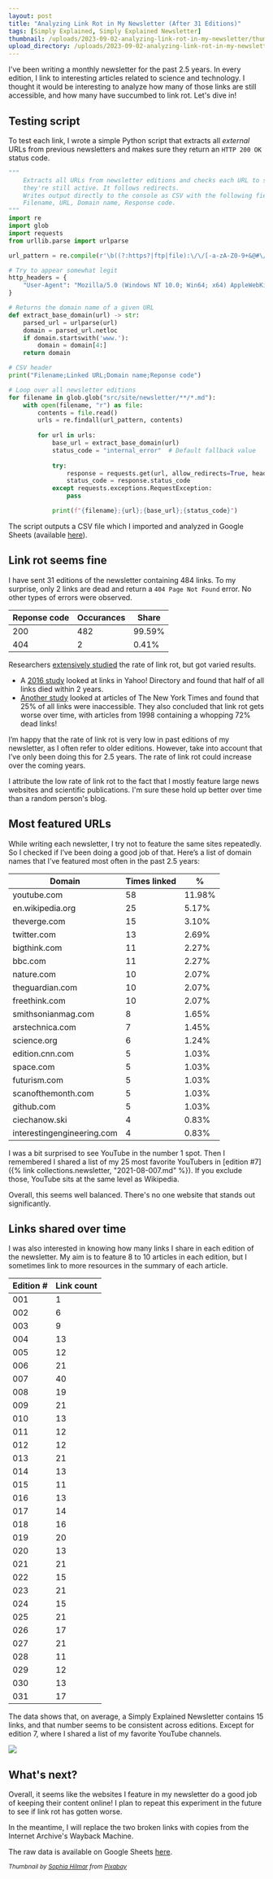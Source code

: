 ```yaml
---
layout: post
title: "Analyzing Link Rot in My Newsletter (After 31 Editions)"
tags: [Simply Explained, Simply Explained Newsletter]
thumbnail: /uploads/2023-09-02-analyzing-link-rot-in-my-newsletter/thumb_timeline.jpg
upload_directory: /uploads/2023-09-02-analyzing-link-rot-in-my-newsletter/
---
```

I've been writing a monthly newsletter for the past 2.5 years. In every edition, I link to interesting articles related to science and technology. I thought it would be interesting to analyze how many of those links are still accessible, and how many have succumbed to link rot. Let's dive in!

<!--more-->

## Testing script
To test each link, I wrote a simple Python script that extracts all *external* URLs from previous newsletters and makes sure they return an `HTTP 200 OK`  status code.

```python
"""
    Extracts all URLs from newsletter editions and checks each URL to see if
    they're still active. It follows redirects.
    Writes output directly to the console as CSV with the following fields:
    Filename, URL, Domain name, Response code.
"""
import re
import glob
import requests 
from urllib.parse import urlparse

url_pattern = re.compile(r'\b((?:https?|ftp|file):\/\/[-a-zA-Z0-9+&@#\/%?=~_|!:,.;]*[-a-zA-Z0-9+&@#\/%=~_|])')

# Try to appear somewhat legit
http_headers = {
    "User-Agent": "Mozilla/5.0 (Windows NT 10.0; Win64; x64) AppleWebKit/537.36 (KHTML, like Gecko) Chrome/91.0.4472.124 Safari/537.36"
}

# Returns the domain name of a given URL
def extract_base_domain(url) -> str:
    parsed_url = urlparse(url)
    domain = parsed_url.netloc
    if domain.startswith('www.'):
        domain = domain[4:]
    return domain

# CSV header
print("Filename;Linked URL;Domain name;Reponse code")

# Loop over all newsletter editions
for filename in glob.glob("src/site/newsletter/**/*.md"):    
    with open(filename, "r") as file:
        contents = file.read()
        urls = re.findall(url_pattern, contents)
    
        for url in urls:
            base_url = extract_base_domain(url)
            status_code = "internal_error"  # Default fallback value
            
            try:
                response = requests.get(url, allow_redirects=True, headers=http_headers)
                status_code = response.status_code
            except requests.exceptions.RequestException:
                pass

            print(f"{filename};{url};{base_url};{status_code}")
```

The script outputs a CSV file which I imported and analyzed in Google Sheets (available [here](https://docs.google.com/spreadsheets/d/1FjfrP18U9xtWglRvvVjaCKTFvjFUSEXDx7snBHLK4WI/edit?usp=sharing)).

## Link rot seems fine
I have sent 31 editions of the newsletter containing 484 links. To my surprise, only 2 links are dead and return a `404 Page Not Found` error. No other types of errors were observed.

| Reponse code | Occurances | Share  |
| ------------ | ---------- | ------ |
| 200          | 482        | 99.59% |
| 404          | 2          | 0.41%  |

Researchers [extensively studied](https://en.wikipedia.org/wiki/Link_rot#Prevalence) the rate of link rot, but got varied results.

* A [2016 study](https://blog.zomdir.com/2017/10/the-half-life-of-link-is-two-year.html) looked at links in Yahoo! Directory and found that half of all links died within 2 years. 
* [Another study](https://www.cjr.org/analysis/linkrot-content-drift-new-york-times.php) looked at articles of The New York Times and found that 25% of all links were inaccessible. They also concluded that link rot gets worse over time, with articles from 1998 containing a whopping 72% dead links!

I’m happy that the rate of link rot is very low in past editions of my newsletter, as I often refer to older editions. However, take into account that I’ve only been doing this for 2.5 years. The rate of link rot could increase over the coming years.

I attribute the low rate of link rot to the fact that I mostly feature large news websites and scientific publications. I'm sure these hold up better over time than a random person's blog.

## Most featured URLs
While writing each newsletter, I try not to feature the same sites repeatedly. So I checked if I’ve been doing a good job of that. Here’s a list of domain names that I’ve featured most often in the past 2.5 years:

| Domain                     | Times linked | %      |
| -------------------------- | ------------ | ------ |
| youtube.com                | 58           | 11.98% |
| en.wikipedia.org           | 25           | 5.17%  |
| theverge.com               | 15           | 3.10%  |
| twitter.com                | 13           | 2.69%  |
| bigthink.com               | 11           | 2.27%  |
| bbc.com                    | 11           | 2.27%  |
| nature.com                 | 10           | 2.07%  |
| theguardian.com            | 10           | 2.07%  |
| freethink.com              | 10           | 2.07%  |
| smithsonianmag.com         | 8            | 1.65%  |
| arstechnica.com            | 7            | 1.45%  |
| science.org                | 6            | 1.24%  |
| edition.cnn.com            | 5            | 1.03%  |
| space.com                  | 5            | 1.03%  |
| futurism.com               | 5            | 1.03%  |
| scanofthemonth.com         | 5            | 1.03%  |
| github.com                 | 5            | 1.03%  |
| ciechanow.ski              | 4            | 0.83%  |
| interestingengineering.com | 4            | 0.83%  |

I was a bit surprised to see YouTube in the number 1 spot. Then I remembered I shared a list of my 25 most favorite YouTubers in [edition #7]({% link collections.newsletter, "2021-08-007.md" %}). If you exclude those, YouTube sits at the same level as Wikipedia.

Overall, this seems well balanced. There's no one website that stands out significantly.

## Links shared over time
I was also interested in knowing how many links I share in each edition of the newsletter. My aim is to feature 8 to 10 articles in each edition, but I sometimes link to more resources in the summary of each article.

| Edition # | Link count |
| --------- | ---------- |
| 001       | 1          |
| 002       | 6          |
| 003       | 9          |
| 004       | 13         |
| 005       | 12         |
| 006       | 21         |
| 007       | 40         |
| 008       | 19         |
| 009       | 21         |
| 010       | 13         |
| 011       | 12         |
| 012       | 12         |
| 013       | 21         |
| 014       | 13         |
| 015       | 11         |
| 016       | 13         |
| 017       | 14         |
| 018       | 16         |
| 019       | 20         |
| 020       | 13         |
| 021       | 21         |
| 022       | 15         |
| 023       | 21         |
| 024       | 15         |
| 025       | 21         |
| 026       | 17         |
| 027       | 21         |
| 028       | 11         |
| 029       | 12         |
| 030       | 13         |
| 031       | 17         |

The data shows that, on average, a Simply Explained Newsletter contains 15 links, and that number seems to be consistent across editions. Except for edition 7, where I shared a list of my favorite YouTube channels.

![](/uploads/2023-09-02-analyzing-link-rot-in-my-newsletter/newsletter-links-shared-over-time.svg)

## What's next?
Overall, it seems like the websites I feature in my newsletter do a good job of keeping their content online! I plan to repeat this experiment in the future to see if link rot has gotten worse.

In the meantime, I will replace the two broken links with copies from the Internet Archive's Wayback Machine.

The raw data is available on Google Sheets [here](https://docs.google.com/spreadsheets/d/1FjfrP18U9xtWglRvvVjaCKTFvjFUSEXDx7snBHLK4WI/edit?usp=sharing).


<small><i>
Thumbnail by [Sophia Hilmar](https://pixabay.com/users/shilmar-73994/?utm_source=link-attribution&utm_medium=referral&utm_campaign=image&utm_content=1244575) from [Pixabay](https://pixabay.com//?utm_source=link-attribution&utm_medium=referral&utm_campaign=image&utm_content=1244575)
</i></small>